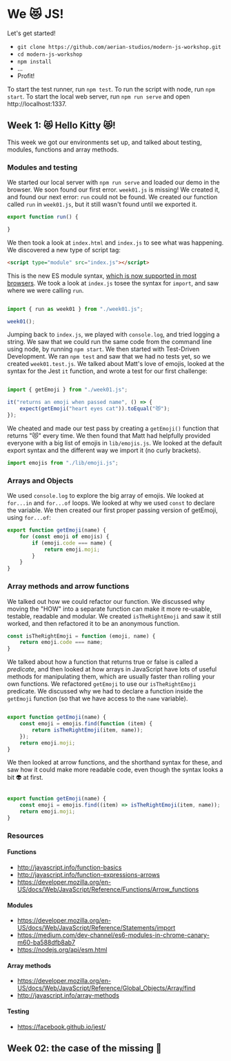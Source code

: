 # We 😻 JS!

Let's get started! 

* `git clone https://github.com/aerian-studios/modern-js-workshop.git`
* `cd modern-js-workshop`
* `npm install`
* ...
* Profit!


To start the test runner, run `npm test`. To run the script with node, run `npm start`. To start the local web server, run `npm run serve` and open http://localhost:1337. 

## Week 1: 😻 Hello Kitty 😻!

This week we got our environments set up, and talked about testing, modules, functions and array methods.

### Modules and testing
We started our local server with `npm run serve` and loaded our demo in the browser. We soon found our first error.
`week01.js` is missing! We created it, and found our next error: `run` could not be found. We created our function called `run` in `week01.js`, but it still wasn't found until we exported it.

```javascript
export function run() {

}
```

We then took a look at `index.html` and `index.js` to see what was happening. We discovered a new type of script tag:
```html
<script type="module" src="index.js"></script>
```
This is the new ES module syntax, [which is now supported in most browsers](https://caniuse.com/#feat=es6-module). We took a look at `index.js` tosee the syntax for `import`, and saw where we were calling `run`.

```javascript

import { run as week01 } from "./week01.js";

week01();
```

Jumping back to `index.js`, we played with `console.log`, and tried logging a string. We saw that we could run the same code from the command line using node, by running `npm start`. We then started with Test-Driven Development. We ran `npm test` and saw that we had no tests yet, so we created `week01.test.js`. We talked about Matt's love of emojis, looked at the syntax for the Jest `it` function, and wrote a test for our first challenge:

```javascript

import { getEmoji } from "./week01.js";

it("returns an emoji when passed name", () => {
    expect(getEmoji("heart eyes cat")).toEqual("😻");
});

```

We cheated and made our test pass by creating a `getEmoji()` function that returns "😻" every time. We then found that Matt had helpfully provided everyone with a big list of emojis in `lib/emojis.js`. We looked at the default export syntax and the different way we import it (no curly brackets).

```javascript
import emojis from "./lib/emoji.js";
```

### Arrays and Objects
We used `console.log` to explore the big array of emojis. We looked at `for...in` and `for...of` loops. We looked at why we used `const` to declare the variable. We then created our first proper passing version of getEmoji, using `for...of`:

```javascript
export function getEmoji(name) {
    for (const emoji of emojis) {
        if (emoji.code === name) {
            return emoji.moji;
        }
    }
}

```

### Array methods and arrow functions
We talked out how we could refactor our function. We discussed why moving the "HOW" into a separate function can make it more re-usable, testable, readable and modular. We created `isTheRightEmoji` and saw it still worked, and then refactored it to be an anonymous function.

```javascript
const isTheRightEmoji = function (emoji, name) {
    return emoji.code === name;
}
```

We talked about how a function that returns true or false is called a *predicate*, and then looked at how arrays in JavaScript have lots of useful methods for manipulating them, which are usually faster than rolling your own functions. We refactored `getEmoji` to use our `isTheRightEmoji` predicate. We discussed why we had to declare a function inside the `getEmoji` function (so that we have access to the `name` variable). 

```javascript

export function getEmoji(name) {
    const emoji = emojis.find(function (item) {
        return isTheRightEmoji(item, name));
    });
    return emoji.moji;
}

```

We then looked at arrow functions, and the shorthand syntax for these, and saw how it could make more readable code, even though the syntax looks a bit 👽 at first.

```javascript

export function getEmoji(name) {
    const emoji = emojis.find((item) => isTheRightEmoji(item, name));
    return emoji.moji;
}

```

### Resources
#### Functions
- http://javascript.info/function-basics
- http://javascript.info/function-expressions-arrows
- https://developer.mozilla.org/en-US/docs/Web/JavaScript/Reference/Functions/Arrow_functions
#### Modules
- https://developer.mozilla.org/en-US/docs/Web/JavaScript/Reference/Statements/import
- https://medium.com/dev-channel/es6-modules-in-chrome-canary-m60-ba588dfb8ab7
- https://nodejs.org/api/esm.html
#### Array methods
- https://developer.mozilla.org/en-US/docs/Web/JavaScript/Reference/Global_Objects/Array/find
- http://javascript.info/array-methods
#### Testing
- https://facebook.github.io/jest/

## Week 02: the case of the missing 🐶